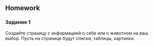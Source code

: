 ##  Homework

### Задание 1 

Создайте страницу с информацией о себе или о животном на ваш выбор. 
Пусть на странице будут списки, таблицы, картинки. 




